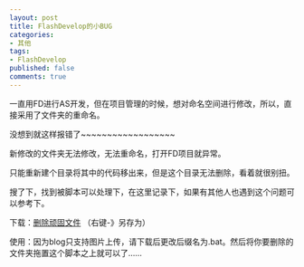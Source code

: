 ```yaml
---
layout: post
title: FlashDevelop的小BUG
categories:
- 其他
tags:
- FlashDevelop
published: false
comments: true
---
```

<p>一直用FD进行AS开发，但在项目管理的时候，想对命名空间进行修改，所以，直接采用了文件夹的重命名。</p>

<p>没想到就这样报错了~~~~~~~~~~~~~~~~~~</p>

<p>新修改的文件夹无法修改，无法重命名，打开FD项目就异常。</p>

<p>只能重新建个目录将其中的代码移出来，但是这个目录无法删除，看着就很别扭。</p>

<p>搜了下，找到被脚本可以处理下，在这里记录下，如果有其他人也遇到这个问题可以参考下。</p>

<p>下载：<a href="{{site.url}}/media/2010/07/删除顽固文件.jpg" target="_blank">删除顽固文件</a> （右键-》另存为）</p>

<p>使用：因为blog只支持图片上传，请下载后更改后缀名为.bat。然后将你要删除的文件夹拖置这个脚本之上就可以了……</p>
